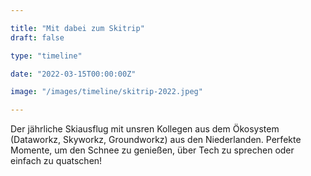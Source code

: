 ```yaml
---

title: "Mit dabei zum Skitrip"
draft: false

type: "timeline"

date: "2022-03-15T00:00:00Z"

image: "/images/timeline/skitrip-2022.jpeg"

---
```


Der jährliche Skiausflug mit unsren Kollegen aus dem Ökosystem (Dataworkz, 
Skyworkz, Groundworkz) aus den Niederlanden. Perfekte Momente, um den 
Schnee zu genießen, über Tech zu sprechen oder einfach zu quatschen! 